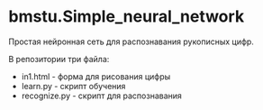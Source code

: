# bmstu.Simple_neural_network
Простая нейронная сеть для распознавания рукописных цифр.

<p>В репозитории три файла:<p>
<ul>
  <li>in1.html - форма для рисования цифры</li>
  <li>learn.py - скрипт обучения</li>
  <li>recognize.py - скрипт для распознавания</li>
</ul> 
